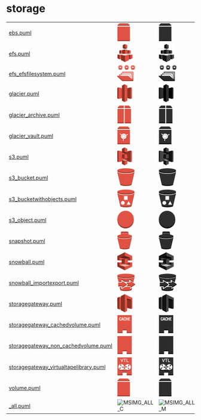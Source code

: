 # storage

|   |   |   |   |
|---|---|---|---|
| [ebs.puml](ebs.puml) | ![MSIMG_EBS_C](ebs.png) | ![MSIMG_EBS_M](ebs_mono.png) | ![MSIMG_EBS_G](ebs_gray.png) | 
| [efs.puml](efs.puml) | ![MSIMG_EFS_C](efs.png) | ![MSIMG_EFS_M](efs_mono.png) | ![MSIMG_EFS_G](efs_gray.png) | 
| [efs_efsfilesystem.puml](efs_efsfilesystem.puml) | ![MSIMG_EFSEFSFILESYSTEM_C](efs_efsfilesystem.png) | ![MSIMG_EFSEFSFILESYSTEM_M](efs_efsfilesystem_mono.png) | ![MSIMG_EFSEFSFILESYSTEM_G](efs_efsfilesystem_gray.png) | 
| [glacier.puml](glacier.puml) | ![MSIMG_GLACIER_C](glacier.png) | ![MSIMG_GLACIER_M](glacier_mono.png) | ![MSIMG_GLACIER_G](glacier_gray.png) | 
| [glacier_archive.puml](glacier_archive.puml) | ![MSIMG_GLACIERARCHIVE_C](glacier_archive.png) | ![MSIMG_GLACIERARCHIVE_M](glacier_archive_mono.png) | ![MSIMG_GLACIERARCHIVE_G](glacier_archive_gray.png) | 
| [glacier_vault.puml](glacier_vault.puml) | ![MSIMG_GLACIERVAULT_C](glacier_vault.png) | ![MSIMG_GLACIERVAULT_M](glacier_vault_mono.png) | ![MSIMG_GLACIERVAULT_G](glacier_vault_gray.png) | 
| [s3.puml](s3.puml) | ![MSIMG_S3_C](s3.png) | ![MSIMG_S3_M](s3_mono.png) | ![MSIMG_S3_G](s3_gray.png) | 
| [s3_bucket.puml](s3_bucket.puml) | ![MSIMG_S3BUCKET_C](s3_bucket.png) | ![MSIMG_S3BUCKET_M](s3_bucket_mono.png) | ![MSIMG_S3BUCKET_G](s3_bucket_gray.png) | 
| [s3_bucketwithobjects.puml](s3_bucketwithobjects.puml) | ![MSIMG_S3BUCKETWITHOBJECTS_C](s3_bucketwithobjects.png) | ![MSIMG_S3BUCKETWITHOBJECTS_M](s3_bucketwithobjects_mono.png) | ![MSIMG_S3BUCKETWITHOBJECTS_G](s3_bucketwithobjects_gray.png) | 
| [s3_object.puml](s3_object.puml) | ![MSIMG_S3OBJECT_C](s3_object.png) | ![MSIMG_S3OBJECT_M](s3_object_mono.png) | ![MSIMG_S3OBJECT_G](s3_object_gray.png) | 
| [snapshot.puml](snapshot.puml) | ![MSIMG_SNAPSHOT_C](snapshot.png) | ![MSIMG_SNAPSHOT_M](snapshot_mono.png) | ![MSIMG_SNAPSHOT_G](snapshot_gray.png) | 
| [snowball.puml](snowball.puml) | ![MSIMG_SNOWBALL_C](snowball.png) | ![MSIMG_SNOWBALL_M](snowball_mono.png) | ![MSIMG_SNOWBALL_G](snowball_gray.png) | 
| [snowball_importexport.puml](snowball_importexport.puml) | ![MSIMG_SNOWBALLIMPORTEXPORT_C](snowball_importexport.png) | ![MSIMG_SNOWBALLIMPORTEXPORT_M](snowball_importexport_mono.png) | ![MSIMG_SNOWBALLIMPORTEXPORT_G](snowball_importexport_gray.png) | 
| [storagegateway.puml](storagegateway.puml) | ![MSIMG_STORAGEGATEWAY_C](storagegateway.png) | ![MSIMG_STORAGEGATEWAY_M](storagegateway_mono.png) | ![MSIMG_STORAGEGATEWAY_G](storagegateway_gray.png) | 
| [storagegateway_cachedvolume.puml](storagegateway_cachedvolume.puml) | ![MSIMG_STORAGEGATEWAYCACHEDVOLUME_C](storagegateway_cachedvolume.png) | ![MSIMG_STORAGEGATEWAYCACHEDVOLUME_M](storagegateway_cachedvolume_mono.png) | ![MSIMG_STORAGEGATEWAYCACHEDVOLUME_G](storagegateway_cachedvolume_gray.png) | 
| [storagegateway_non_cachedvolume.puml](storagegateway_non_cachedvolume.puml) | ![MSIMG_STORAGEGATEWAYNONCACHEDVOLUME_C](storagegateway_non_cachedvolume.png) | ![MSIMG_STORAGEGATEWAYNONCACHEDVOLUME_M](storagegateway_non_cachedvolume_mono.png) | ![MSIMG_STORAGEGATEWAYNONCACHEDVOLUME_G](storagegateway_non_cachedvolume_gray.png) | 
| [storagegateway_virtualtapelibrary.puml](storagegateway_virtualtapelibrary.puml) | ![MSIMG_STORAGEGATEWAYVIRTUALTAPELIBRARY_C](storagegateway_virtualtapelibrary.png) | ![MSIMG_STORAGEGATEWAYVIRTUALTAPELIBRARY_M](storagegateway_virtualtapelibrary_mono.png) | ![MSIMG_STORAGEGATEWAYVIRTUALTAPELIBRARY_G](storagegateway_virtualtapelibrary_gray.png) | 
| [volume.puml](volume.puml) | ![MSIMG_VOLUME_C](volume.png) | ![MSIMG_VOLUME_M](volume_mono.png) | ![MSIMG_VOLUME_G](volume_gray.png) | 
| [_all.puml](_all.puml) | ![MSIMG_ALL_C](_all.png) | ![MSIMG_ALL_M](_all_mono.png) | ![MSIMG_ALL_G](_all_gray.png) | 
